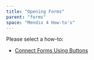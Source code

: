 ```yaml
---
title: "Opening Forms"
parent: "forms"
space: "Mendix 4 How-to's"
---
```

Please select a how-to:

*   [Connect Forms Using Buttons](connect-forms-using-buttons)

